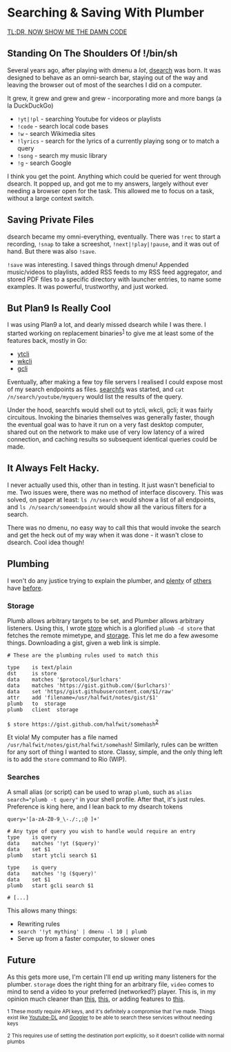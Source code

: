 # Searching & Saving With Plumber

[TL;DR, NOW SHOW ME THE DAMN CODE](#plumbing)

## Standing On The Shoulders Of !/bin/sh

Several years ago, after playing with dmenu a _lot_, [dsearch](https://github.com/halfwit/dsearch) was born. It was designed to behave as an omni-search bar, staying out of the way and leaving the browser out of most of the searches I did on a computer. 

It grew, it grew and grew and grew - incorporating more and more bangs (a la DuckDuckGo)
- `!yt|!pl` - searching Youtube for videos or playlists
- `!code` - search local code bases
- `!w` - search Wikimedia sites
- `!lyrics` - search for the lyrics of a currently playing song or to match a query
- `!song` - search my music library
- `!g` - search Google

I think you get the point. Anything which could be queried for went through dsearch. It popped up, and got me to my answers, largely without ever needing a browser open for the task. This allowed me to focus on a task, without a large context switch.

## Saving Private Files

dsearch became my omni-everything, eventually. There was `!rec` to start a recording, `!snap` to take a screeshot, `!next|!play|!pause`, and it was out of hand. But there was also `!save`.

`!save` was interesting. I saved things through dmenu! Appended music/videos to playlists, added RSS feeds to my RSS feed aggregator, and stored PDF files to a specific directory with launcher entries, to name some examples. It was powerful, trustworthy, and just worked. 

## But Plan9 Is Really Cool

I was using Plan9 a lot, and dearly missed dsearch while I was there. I started working on replacement binaries<sup>[1](#disclaimer)</sup> to give me at least some of the features back, mostly in Go:
- [ytcli](https://github.com/halfwit/ytcli)
- [wkcli](https://github.com/halfwit/wkcli)
- [gcli](https://github.com/halfwit/gcli)

Eventually, after making a few toy file servers I realised I could expose most of my search endpoints as files. [searchfs](https://github.com/halfwit/searchfs) was started, and `cat /n/search/youtube/myquery` would list the results of the query. 

Under the hood, searchfs would shell out to ytcli, wkcli, gcli; it was fairly circuitous. Invoking the binaries themselves was generally faster, though the eventual goal was to have it run on a very fast desktop computer, shared out on the network to make use of very low latency of a wired connection, and caching results so subsequent identical queries could be made. 

## It Always Felt Hacky.

I never actually used this, other than in testing. It just wasn't beneficial to me. Two issues were, there was no method of interface discovery. This was solved, on paper at least: `ls /n/search` would show a list of all endpoints, and `ls /n/search/someendpoint` would show all the various filters for a search. 

There was no dmenu, no easy way to call this that would invoke the search and get the heck out of my way when it was done - it wasn't close to dsearch. Cool idea though!

## Plumbing

I won't do any justice trying to explain the plumber, and [plenty](https://mostlymaths.net/2013/04/just-as-mario-using-plan9-plumber.html/) of [others](http://doc.cat-v.org/plan_9/4th_edition/papers/plumb) have [before](https://9fans.github.io/plan9port/). 

### Storage 

Plumb allows arbitrary targets to be set, and Plumber allows arbitrary listeners. Using this, I wrote [store](https://github.com/halfwit/store) which is a glorified `plumb -d store` that fetches the remote mimetype, and [storage](https://github.com/halfwit/storage). This let me do a few awesome things. Downloading a gist, given a web link is simple.

```
# These are the plumbing rules used to match this

type	is text/plain
dst     is store
data	matches	'$protocol/$urlchars'
data	matches	'https://gist.github.com/($urlchars)'
data	set	'https//gist.githubusercontent.com/$1/raw'
attr	add	'filename=/usr/halfwit/notes/gist/$1'
plumb	to	storage
plumb	client	storage
```

`$ store https://gist.github.com/halfwit/somehash`<sup>[2](#destination)</sup>

Et viola! My computer has a file named `/usr/halfwit/notes/gist/halfwit/somehash`! Similarly, rules can be written for any sort of thing I wanted to store. Classy, simple, and the only thing left is to add the `store` command to Rio (WIP).

### Searches

A small alias (or script) can be used to wrap `plumb`, such as `alias search="plumb -t query"` in your shell profile. After that, it's just rules. Preference is king here, and I lean back to my dsearch tokens

```
query='[a-zA-Z0-9_\-./:,;@ ]+'

# Any type of query you wish to handle would require an entry
type    is query
data    matches '!yt ($query)'
data    set $1
plumb   start ytcli search $1

type    is query
data    matches '!g ($query)'
data    set $1
plumb   start gcli search $1

# [...]
```

This allows many things: 
- Rewriting rules
- `search '!yt mything' | dmenu -l 10 | plumb`
- Serve up from a faster computer, to slower ones

## Future
As this gets more use, I'm certain I'll end up writing many listeners for the plumber. `storage` does the right thing for an arbitrary file, `video` comes to mind to send a video to your preferred (networked?) player. This is, in my opinion much cleaner than [this](https://github.com/halfwit/dotfiles/blob/master/dsearch/handlersrc), [this](https://github.com/halfwit/dsearch/blob/master/youtube/savepl), or adding features to [this](https://github.com/halfwit/dsearch/blob/master/dsearch).


<small><a name="disclaimer">1</a> These mostly require API keys, and it's definitely a compromise that I've made. Things exist like [Youtube-DL](https://ytdl-org.github.io/youtube-dl/index.html) and [Googler](https://github.com/jarun/googler) to be able to search these services without needing keys</small>

<small><a name="destination">2</a> This requires use of setting the destination port explicitly, so it doesn't collide with normal plumbs</small>